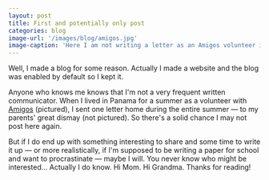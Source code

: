 ```yaml
---
layout: post
title: First and potentially only post
categories: blog
image-url: '/images/blog/amigos.jpg'
image-caption: 'Here I am not writing a letter as an Amigos volunteer in 2010.'
---
```


Well, I made a blog for some reason. Actually I made a website and the blog was enabled by default so I kept it.

Anyone who knows me knows that I'm not a very frequent written communicator. When I lived in Panama for a summer as a volunteer with [Amigos](http://www.amigoslink.org) (pictured), I sent one letter home during the entire summer — to my parents' great dismay (not pictured). So there's a solid chance I may not post here again.

But if I do end up with something interesting to share and some time to write it up — or more realistically, if I'm supposed to be writing a paper for school and want to procrastinate — maybe I will. You never know who might be interested... Actually I do know. Hi Mom. Hi Grandma. Thanks for reading!
